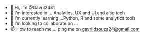 - 👋 Hi, I’m @Gavril2431
- 👀 I’m interested in ... Analytics, UX and UI and also tech
- 🌱 I’m currently learning ...Python, R and some analytics tools
- 💞️ I’m looking to collaborate on ...
- 📫 How to reach me ... ping me on gavrildsouza24@gmail.com

<!---
Gavril2431/Gavril2431 is a ✨ special ✨ repository because its `README.md` (this file) appears on your GitHub profile.
You can click the Preview link to take a look at your changes.
--->
